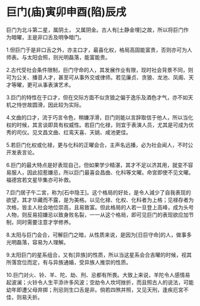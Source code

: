 # 巨门(庙)寅卯申酉(陷)辰戌

巨门为北斗第二星，属阴土， 又属阴金。古人有[土静金埋]之故，所以将巨门作为暗曜，主是非口舌及明争暗门。

1.但巨门于是非口舌之外，亦主口才，最喜化权，格局高固能富贵，否则亦可为人师表。与太阳会照，则光明磊落，能富能贵。

2.古代受社会条件限制，巨门守命的人，其发展作业有限，现时社会背景不同，则可为公关、播音人才，甚至可从事外交或律师。若见廉贞、贪狼、龙池、凤阁、天才等曜，更可从事表演艺术。

3.巨门的特性在于口才，但在交际方面不似贪狼之偏于逸乐及酒色才气，亦不如天机之恃世故圆滑，因此较为实际。

4.文曲的口才，流于巧言令色，稍嫌浮滑，巨门则能以言辞取信于他人，所以当化权的时候，其言谈即具有权威性。若巨门化禄，则宜于表演人员，尤其是可成为优秀的司仪。见文昌文曲、红鸾天喜、天姚、咸池更佳。

5.若巨门化权或化禄，更与化科的正曜会合，主声名远播，必为社会闻人，不时公开发表言论。

6.巨门的最大特点是好表现自己，但如果学少精湛，其才不足以济其用，就变不容易服人，因此招惹嫌忌，所以巨门最喜会昌曲、化科等文曜。命宮即使不见文曜。福德宫若文星毕集亦可补救。

7.巨门居子午二宮，称为[石中隐王]。这个格局的好处，是令人減少了自我表现的欲望，其才华藏而不露，是为美格。以见化禄、化权、化科者为上格；见禄存者为次格，皆主人社会地位崇高，且易致富。但此格局的人若一旦登上高峰，成为头号人物，则反易招嫌忌以致身败名裂，一一从这个格局，即可见巨门的表现欲应加节制，同时需要注意才学修养。

8.太阳与巨门会合，可解巨门之暗，从性质来说，是因为[日巨守命]的人，做事多光明磊落，容易为人理解。

9.太阳巨门的星系组合，又有[异族]的性质，所以当这星系会合吉曜的时候，视其所落宫位而定，有与异族通婚，受异族人推崇的性质。

10.巨门对火、铃、羊、陀、劫、刑、忌都有所畏。大致上来说，羊陀令人感情易起波澜；火铃令人生平添许多风波；空劫令人坎坷挫折，而且照古人的说法，可能幼年即遭父母弃掷；刑忌则生口舌是非。倘若四煞并照，又见天刑，逢疾厄宮不佳，则易夭折。